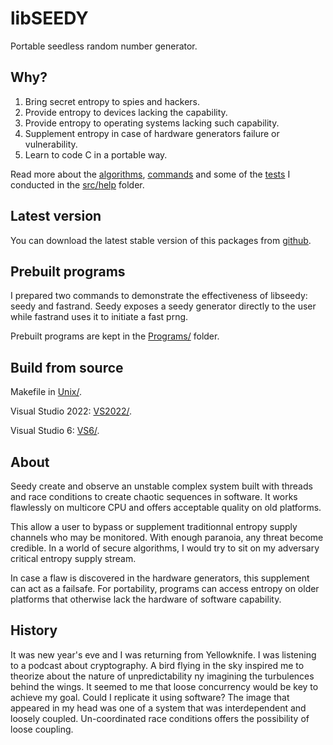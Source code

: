 # libSEEDY

Portable seedless random number generator.

## Why?

1. Bring secret entropy to spies and hackers.
2. Provide entropy to devices lacking the capability.
3. Provide entropy to operating systems lacking such capability.
4. Supplement entropy in case of hardware generators failure or vulnerability.
5. Learn to code C in a portable way.

Read more about the [algorithms](src/help/algorithms.md), [commands](src/help/commands.md) and some of the [tests](src/help/testing.md) I conducted in the [src/help](src/help) folder.

## Latest version
You can download the latest stable version of this packages from [github](https://github.com/sysaulab/libseedy).

## Prebuilt programs

I prepared two commands to demonstrate the effectiveness of libseedy: seedy and fastrand. Seedy exposes a seedy generator directly to the user while fastrand uses it to initiate a fast prng.

Prebuilt programs are kept in the [Programs/](Programs/README.md) folder.

## Build from source

Makefile in [Unix/](Unix/readme.md).

Visual Studio 2022: [VS2022/](VS2022/).

Visual Studio 6: [VS6/](VS6/).

## About

Seedy create and observe an unstable complex system built with threads and race conditions to create chaotic sequences in software. It works flawlessly on multicore CPU and offers acceptable quality on old platforms.

This allow a user to bypass or supplement traditionnal entropy supply channels who may be monitored. With enough paranoia, any threat become credible. In a world of secure algorithms, I would try to sit on my adversary critical entropy supply stream. 

In case a flaw is discovered in the hardware generators, this supplement can act as a failsafe. For portability, programs can access entropy on older platforms that otherwise lack the hardware of software capability.

## History

It was new year's eve and I was returning from Yellowknife. I was listening to a podcast about cryptography. A bird flying in the sky inspired me to theorize about the nature of unpredictability ny imagining the turbulences behind the wings. It seemed to me that loose concurrency would be key to achieve my goal. Could I replicate it using software? The image that appeared in my head was one of a system that was interdependent and loosely coupled. Un-coordinated race conditions offers the possibility of loose coupling.
